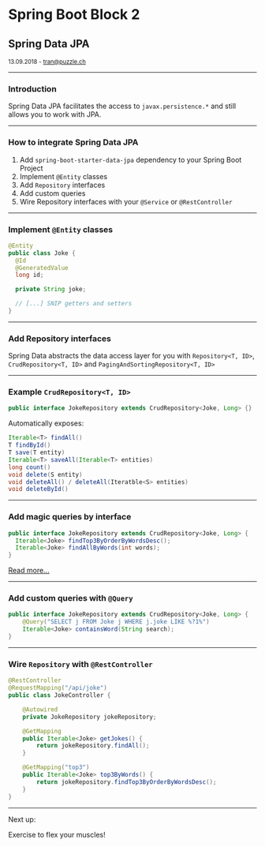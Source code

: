# Spring Boot Block 2

## Spring Data JPA

<small>13.09.2018 - tran@puzzle.ch</small>

<!-- .slide: class="master02" -->

---

### Introduction

Spring Data JPA facilitates the access to `javax.persistence.*` and still allows you to work with JPA.

---

### How to integrate Spring Data JPA

1. Add `spring-boot-starter-data-jpa` dependency to your Spring Boot Project
2. Implement `@Entity` classes
3. Add `Repository` interfaces
4. Add custom queries
5. Wire Repository interfaces with your `@Service` or `@RestController`

---

### Implement `@Entity` classes

```java
@Entity
public class Joke {
  @Id
  @GeneratedValue
  long id;

  private String joke;

  // [...] SNIP getters and setters
}
```

---

### Add Repository interfaces

Spring Data abstracts the data access layer for you with `Repository<T, ID>`, `CrudRepository<T, ID>` and `PagingAndSortingRepository<T, ID>`

----

### Example `CrudRepository<T, ID>`

```java
public interface JokeRepository extends CrudRepository<Joke, Long> {}
```

Automatically exposes:

```java
Iterable<T> findAll()
T findById()
T save(T entity)
Iterable<T> saveAll(Iterable<T> entities)
long count()
void delete(S entity)
void deleteAll() / deleteAll(Iteratble<S> entities)
void deleteById()
```

----

### Add magic queries by interface
```java
public interface JokeRepository extends CrudRepository<Joke, Long> {
  Iterable<Joke> findTop3ByOrderByWordsDesc();
  Iterable<Joke> findAllByWords(int words);
}
```

[Read more...](https://docs.spring.io/spring-data/jpa/docs/current/reference/html/#repositories.query-methods.query-creation)

----

### Add custom queries with `@Query`

```java
public interface JokeRepository extends CrudRepository<Joke, Long> {
    @Query("SELECT j FROM Joke j WHERE j.joke LIKE %?1%")
    Iterable<Joke> containsWord(String search);
}
```

---

### Wire `Repository` with `@RestController`

```java
@RestController
@RequestMapping("/api/joke")
public class JokeController {

    @Autowired
    private JokeRepository jokeRepository;

    @GetMapping
    public Iterable<Joke> getJokes() {
        return jokeRepository.findAll();
    }

    @GetMapping("top3")
    public Iterable<Joke> top3ByWords() {
        return jokeRepository.findTop3ByOrderByWordsDesc();
    }
}
```

---

Next up:

Exercise to flex your muscles!